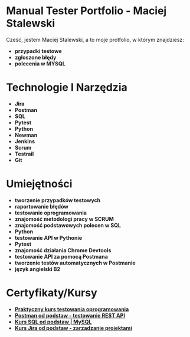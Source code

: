# Manual Tester Portfolio - Maciej Stalewski

Cześć, jestem Maciej Stalewski, a to moje protfolio, w którym znajdziesz:
 - **przypadki testowe**
 - **zgłoszone błędy**
 - **polecenia w MYSQL**

# Technologie I Narzędzia
- **Jira**
- **Postman**
- **SQL**
-  **Pytest**
- **Python**
- **Newman**
- **Jenkins**
- **Scrum**
- **Testrail**
- **Git**

# Umiejętności
- **tworzenie przypadków testowych**
- **raportowanie błędów**
- **testowanie oprogramowania**
- **znajomość metodologi pracy w SCRUM**
- **znajomość podstawowych polecen w SQL**
- **Python**
- **testowanie API w Pythonie**
- **Pytest**
- **znajomość działania Chrome Devtools**
- **testowanie API za pomocą Postmana**
- **tworzenie testów automatycznych w Postmanie**
- **język angielski B2**

# Certyfikaty/Kursy
- **[Praktyczny kurs testowania oprogramowania](https://www.udemy.com/certificate/UC-f94d3a97-8cf2-4134-8675-297094de29db/?utm_campaign=email&utm_medium=email&utm_source=sendgrid.com)**
- **[Postman od podstaw - testowanie REST API](https://www.udemy.com/certificate/UC-2a67a186-dc0e-4d9a-86d1-c8374cdd7755/?utm_campaign=email&utm_medium=email&utm_source=sendgrid.com)**
- **[Kurs SQL od podstaw | MySQL](https://www.udemy.com/certificate/UC-2932ab9e-e4c3-45bf-b68d-46e4c79981a7/?utm_campaign=email&utm_medium=email&utm_source=sendgrid.com)**
- **[Kurs Jira od podstaw - zarządzanie projektami](https://www.udemy.com/certificate/UC-cdf9af99-46ec-4534-bcfb-2f87457c212b/?utm_campaign=email&utm_medium=email&utm_source=sendgrid.com)**
